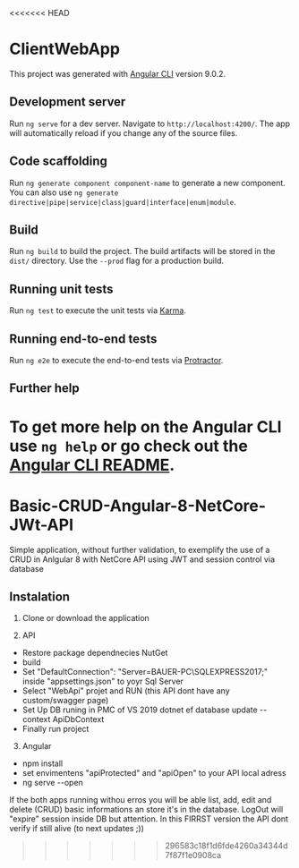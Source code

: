 <<<<<<< HEAD
# ClientWebApp

This project was generated with [Angular CLI](https://github.com/angular/angular-cli) version 9.0.2.

## Development server

Run `ng serve` for a dev server. Navigate to `http://localhost:4200/`. The app will automatically reload if you change any of the source files.

## Code scaffolding

Run `ng generate component component-name` to generate a new component. You can also use `ng generate directive|pipe|service|class|guard|interface|enum|module`.

## Build

Run `ng build` to build the project. The build artifacts will be stored in the `dist/` directory. Use the `--prod` flag for a production build.

## Running unit tests

Run `ng test` to execute the unit tests via [Karma](https://karma-runner.github.io).

## Running end-to-end tests

Run `ng e2e` to execute the end-to-end tests via [Protractor](http://www.protractortest.org/).

## Further help

To get more help on the Angular CLI use `ng help` or go check out the [Angular CLI README](https://github.com/angular/angular-cli/blob/master/README.md).
=======
# Basic-CRUD-Angular-8-NetCore-JWt-API
Simple application, without further validation, to exemplify the use of a CRUD in Anlgular 8 with NetCore API using JWT and session control via database

## Instalation
1. Clone or download the application

2. API
- Restore package dependnecies NutGet
- build
- Set "DefaultConnection": "Server=BAUER-PC\\SQLEXPRESS2017;" inside "appsettings.json" to yoyr Sql Server
- Select "WebApi" projet and RUN (this API dont have any custom/swagger page)
- Set Up DB runing in PMC of VS 2019 dotnet ef database update --context ApiDbContext
- Finally run project

3. Angular
- npm install
- set envimentens "apiProtected" and "apiOpen" to your API local adress 
- ng serve --open

If the both apps running withou erros you will be able list, add, edit and delete (CRUD) basic informations an store it's in the database. LogOut will "expire" session inside DB but attention. In this FIRRST version the API dont verify if still alive (to next updates ;))
>>>>>>> 296583c18f1d6fde4260a34344d7f87f1e0908ca
